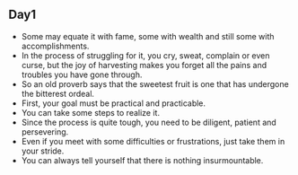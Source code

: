 
## Day1

- Some may equate it with fame, some with wealth and still some with accomplishments.
- In the process of struggling for it, you cry, sweat, complain or even curse, 
but the joy of harvesting makes you forget 
all the pains and troubles you have gone through.
- So an old proverb says that the sweetest fruit is one that has undergone the bitterest ordeal.
- First, your goal must be practical and practicable.
- You can take some steps to realize it.
- Since the process is quite tough, you need to be diligent, patient and persevering.
- Even if you meet with some difficulties or frustrations, just take them in your stride.
- You can always tell yourself that there is nothing insurmountable.

